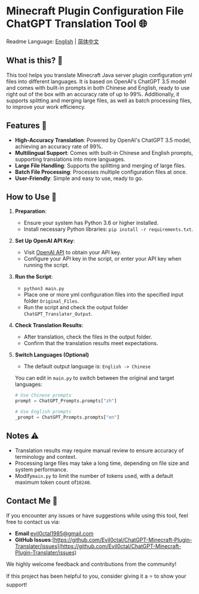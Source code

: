 # Minecraft Plugin Configuration File ChatGPT Translation Tool 🌐

Readme Language: [English](./README-EN.md) | [简体中文](./README.md)

## What is this? 🤔

This tool helps you translate Minecraft Java server plugin configuration yml files into different languages. It is based on OpenAI's ChatGPT 3.5 model and comes with built-in prompts in both Chinese and English, ready to use right out of the box with an accuracy rate of up to 99%. Additionally, it supports splitting and merging large files, as well as batch processing files, to improve your work efficiency.

## Features 🚀

- **High-Accuracy Translation**: Powered by OpenAI's ChatGPT 3.5 model, achieving an accuracy rate of 99%.
- **Multilingual Support**: Comes with built-in Chinese and English prompts, supporting translations into more languages.
- **Large File Handling**: Supports the splitting and merging of large files.
- **Batch File Processing**: Processes multiple configuration files at once.
- **User-Friendly**: Simple and easy to use, ready to go.

## How to Use 📖

1. **Preparation**:
   
   - Ensure your system has Python 3.6 or higher installed.
   - Install necessary Python libraries: `pip install -r requirements.txt`.
2. **Set Up OpenAI API Key**:
   
   - Visit [OpenAI API](https://openai.com/api/) to obtain your API key.
   - Configure your API key in the script, or enter your API key when running the script.
3. **Run the Script**:
   
   - `python3 main.py`
   - Place one or more yml configuration files into the specified input folder `Original_Files`.
   - Run the script and check the output folder `ChatGPT_Translater_Output`.
4. **Check Translation Results**:
   
   - After translation, check the files in the output folder.
   - Confirm that the translation results meet expectations.
5. **Switch Languages (Optional)**
   
   - The default output language is: `English -> Chinese`
   
   You can edit in `main.py` to switch between the original and target languages:
   
   ```python
   # Use Chinese prompts
   prompt = ChatGPT_Prompts.prompts["zh"]
   
   # Use English prompts
   _prompt = ChatGPT_Prompts.prompts["en"]
   ```
## Notes ⚠️

* Translation results may require manual review to ensure accuracy of terminology and context.
* Processing large files may take a long time, depending on file size and system performance.
* Modify`main.py` to limit the number of tokens used, with a default maximum token count of`10240`.

## Contact Me 📧

If you encounter any issues or have suggestions while using this tool, feel free to contact us via:

* **Email**:[evil0ctal1985@gmail.com]()
* **GitHub Issues**:[https://github.com/Evil0ctal/ChatGPT-Minecraft-Plugin-Translater/issues](https://github.com/Evil0ctal/ChatGPT-Minecraft-Plugin-Translater/issues)

We highly welcome feedback and contributions from the community!

If this project has been helpful to you, consider giving it a ⭐️ to show your support!
